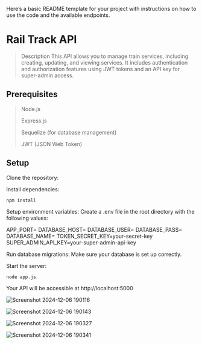 
Here’s a basic README template for your project with instructions on how to use the code and the available endpoints.

# Rail Track API
> Description
This API allows you to manage train services, including creating, updating, and viewing services. It includes authentication and authorization features using JWT tokens and an API key for super-admin access.

## Prerequisites
>Node.js
>
>Express.js
>
>Sequelize (for database management)
>
>JWT (JSON Web Token)
>

## Setup
Clone the repository:

Install dependencies:

`npm install`

Setup environment variables: Create a .env file in the root directory with the following values:

APP_PORT=
DATABASE_HOST=
DATABASE_USER=
DATABASE_PASS=
DATABASE_NAME=
TOKEN_SECRET_KEY=your-secret-key
SUPER_ADMIN_API_KEY=your-super-admin-api-key

Run database migrations: Make sure your database is set up correctly.

Start the server:

`node app.js`

Your API will be accessible at http://localhost:5000

![Screenshot 2024-12-06 190116](https://github.com/user-attachments/assets/539ee9e9-1ec1-40f1-ade6-b891fcbe8939)

![Screenshot 2024-12-06 190143](https://github.com/user-attachments/assets/1bb2d9f6-c2e8-4a4e-96e8-596e7f2a4219)

![Screenshot 2024-12-06 190327](https://github.com/user-attachments/assets/d314d4d2-9fa9-4df2-9a0d-badef5b8dba0)

![Screenshot 2024-12-06 190341](https://github.com/user-attachments/assets/921643b3-4fa5-493b-8bb8-1077d255a916)




